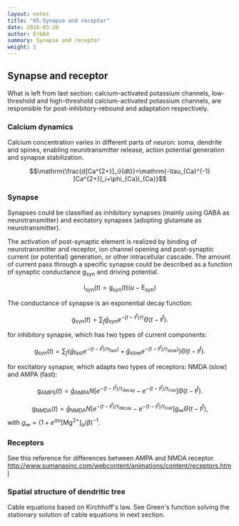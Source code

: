 ```yaml
---
layout: notes
title: "05.Synapse and receptor"
date: 2016-03-28
author: ErbB4
summary: Synapse and receptor
weight: 5
---
```



## Synapse and receptor

What is left from last section:  calcium-activated potassium channels,
low-threshold and high-threshold calcium-activated potassium channels,  are responsible for post-inhibitory-rebound and adaptation respectively.

### Calcium dynamics

Calcium concentration varies in different parts of neuron: soma, dendrite and spines, enabling neurotransmitter release, action potential generation and synapse stabilization.

$$\mathrm{\frac{d[Ca^{2+}]_i}{dt}}=\mathrm{-\tau_{Ca}^{-1}[Ca^{2+}]_i+\phi_{Ca}I_{Ca}}$$

### Synapse

Synapses could be classified as inhibitory synapses (mainly using GABA as neurotransmitter) and excitatory synapses (adopting glutamate as neurotransmitter).

The activation of post-synaptic element is realized by binding of neurotransmitter and receptor, ion channel opening and post-synaptic current (or potential) generation, or other intracellular cascade. The amount of current pass through a specific synapse could be described as a function of synaptic conductance $\mathrm{g_{syn}}$ and driving potential.

$$\mathrm{I_{syn}}(t)=\mathrm{g_{syn}}(t)(u-\mathrm{E_{syn})}$$

The conductance of synapse is an exponential decay function:

$$\mathrm{g_{syn}}(t)=\sum_f\bar{g}_\mathrm{syn}e^{-(t-t^f)/\tau}\Theta(t-t^f).$$

for inhibitory synapse, which has two types of current components:

$$\mathrm{g_{syn}}(t)=\sum_f(\bar{g}_\mathrm{fast}e^{-(t-t^f)/\tau_\mathrm{fast})}+\bar{g}_\mathrm{slow}e^{-(t-t^f)/\tau_\mathrm{slow})})\Theta(t-t^f).$$

for excitatory synapse, which adapts two types of receptors: NMDA (slow) and AMPA (fast):

$$\mathrm{g_{AMPS}}(t)=\bar{g}_\mathrm{AMPA} N [e^{-(t-t^f)/\tau_\mathrm{decay}}-e^{-(t-t^f)/\tau_\mathrm{rise}}]\Theta(t-t^f).$$

$$\mathrm{g_{NMDA}}(t)=\bar{g}_\mathrm{NMDA} N [e^{-(t-t^f)/\tau_\mathrm{decay}}-e^{-(t-t^f)/\tau_\mathrm{rise}}]g_\mathrm{\infty}\Theta(t-t^f),$$ with $g_{\infty} = (1+e^{\alpha u}[\mathrm{Mg}^{2+}]_o/\beta)^{-1}.$

### Receptors

See this reference for differences between AMPA and NMDA receptor.   http://www.sumanasinc.com/webcontent/animations/content/receptors.html


### Spatial structure of dendritic tree

Cable equations based on Kirchhoff's law. See Green's function solving the stationary solution of cable equations in next section.

